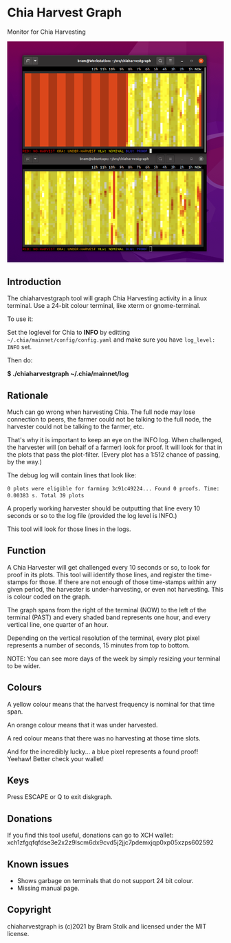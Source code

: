 # Chia Harvest Graph
Monitor for Chia Harvesting

![screenshot](images/screenshot0.png "screenshot")


## Introduction

The chiaharvestgraph tool will graph Chia Harvesting activity in a linux terminal. Use a 24-bit colour terminal, like xterm or gnome-terminal.

To use it:

Set the loglevel for Chia to **INFO** by editting `~/.chia/mainnet/config/config.yaml` and make sure you have `log_level: INFO` set.

Then do:

**$ ./chiaharvestgraph ~/.chia/mainnet/log**

## Rationale

Much can go wrong when harvesting Chia.
The full node may lose connection to peers, the farmer could not be talking to the full node, the harvester could not be talking to the farmer, etc.

That's why it is important to keep an eye on the INFO log.
When challenged, the harvester will (on behalf of a farmer) look for proof.
It will look for that in the plots that pass the plot-filter.
(Every plot has a 1:512 chance of passing, by the way.)

The debug log will contain lines that look like:
``` 
0 plots were eligible for farming 3c91c49224... Found 0 proofs. Time: 0.00383 s. Total 39 plots
```

A properly working harvester should be outputting that line every 10 seconds or so to the log file (provided the log level is INFO.)

This tool will look for those lines in the logs.

## Function

A Chia Harvester will get challenged every 10 seconds or so, to look for proof in its plots.
This tool will identify those lines, and register the time-stamps for those.
If there are not enough of those time-stamps within any given period, the harvester is under-harvesting, or even not harvesting. This is colour coded on the graph.

The graph spans from the right of the terminal (NOW) to the left of the terminal (PAST) and every shaded band represents one hour, and every vertical line, one quarter of an hour.

Depending on the vertical resolution of the terminal, every plot pixel represents a number of seconds, 15 minutes from top to bottom.

NOTE: You can see more days of the week by simply resizing your terminal to be wider.

## Colours

A yellow colour means that the harvest frequency is nominal for that time span.

An orange colour means that it was under harvested.

A red colour means that there was no harvesting at those time slots.

And for the incredibly lucky... a blue pixel represents a found proof! Yeehaw!
Better check your wallet!

## Keys

Press ESCAPE or Q to exit diskgraph.

## Donations

If you find this tool useful, donations can go to XCH wallet:
xch1zfgqfqfdse3e2x2z9lscm6dx9cvd5j2jjc7pdemxjqp0xp05xzps602592

## Known issues

* Shows garbage on terminals that do not support 24 bit colour.
* Missing manual page.

## Copyright

chiaharvestgraph is (c)2021 by Bram Stolk and licensed under the MIT license.
